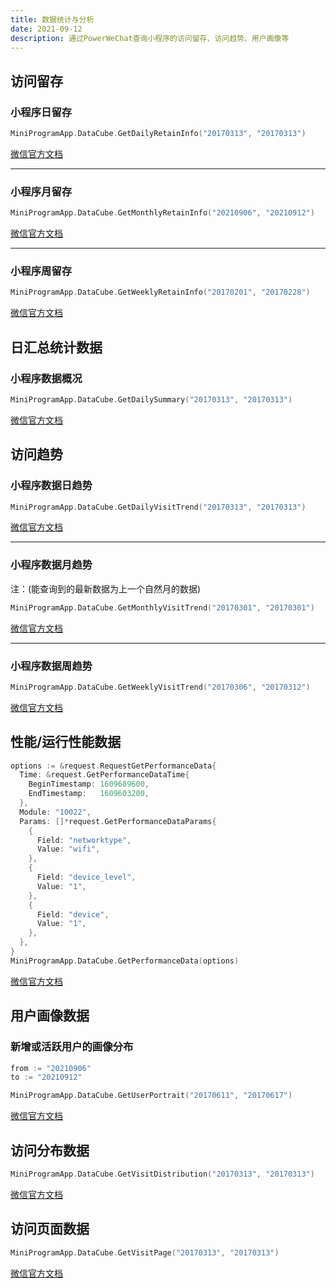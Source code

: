 ```yaml
---
title: 数据统计与分析
date: 2021-09-12
description: 通过PowerWeChat查询小程序的访问留存、访问趋势、用户画像等
---
```


## 访问留存

### 小程序日留存

```go
MiniProgramApp.DataCube.GetDailyRetainInfo("20170313", "20170313")
```

[微信官方文档](https://developers.weixin.qq.com/miniprogram/dev/api-backend/open-api/data-analysis/visit-retain/analysis.getDailyRetain.html)

---

### 小程序月留存

```go
MiniProgramApp.DataCube.GetMonthlyRetainInfo("20210906", "20210912")
```

[微信官方文档](https://developers.weixin.qq.com/miniprogram/dev/api-backend/open-api/data-analysis/visit-retain/analysis.getMonthlyRetain.html)

---

### 小程序周留存

```go
MiniProgramApp.DataCube.GetWeeklyRetainInfo("20170201", "20170228")
```

[微信官方文档](https://developers.weixin.qq.com/miniprogram/dev/api-backend/open-api/data-analysis/visit-retain/analysis.getWeeklyRetain.html)

## 日汇总统计数据

### 小程序数据概况

```go
MiniProgramApp.DataCube.GetDailySummary("20170313", "20170313")
```

[微信官方文档](https://developers.weixin.qq.com/miniprogram/dev/api-backend/open-api/data-analysis/analysis.getDailySummary.html)

## 访问趋势

### 小程序数据日趋势

```go
MiniProgramApp.DataCube.GetDailyVisitTrend("20170313", "20170313")
```

[微信官方文档](https://developers.weixin.qq.com/miniprogram/dev/api-backend/open-api/data-analysis/visit-trend/analysis.getDailyVisitTrend.html)

---

### 小程序数据月趋势

注：(能查询到的最新数据为上一个自然月的数据)

```go
MiniProgramApp.DataCube.GetMonthlyVisitTrend("20170301", "20170301")
```

[微信官方文档](https://developers.weixin.qq.com/miniprogram/dev/api-backend/open-api/data-analysis/visit-trend/analysis.getMonthlyVisitTrend.html)

---

### 小程序数据周趋势

```go
MiniProgramApp.DataCube.GetWeeklyVisitTrend("20170306", "20170312")
```

[微信官方文档](https://developers.weixin.qq.com/miniprogram/dev/api-backend/open-api/data-analysis/visit-trend/analysis.getWeeklyVisitTrend.html)

## 性能/运行性能数据

```go
options := &request.RequestGetPerformanceData{
  Time: &request.GetPerformanceDataTime{
    BeginTimestamp: 1609689600,
    EndTimestamp:   1609603200,
  },
  Module: "10022",
  Params: []*request.GetPerformanceDataParams{
    {
      Field: "networktype",
      Value: "wifi",
    },
    {
      Field: "device_level",
      Value: "1",
    },
    {
      Field: "device",
      Value: "1",
    },
  },
}
MiniProgramApp.DataCube.GetPerformanceData(options)
```

[微信官方文档](https://developers.weixin.qq.com/miniprogram/dev/api-backend/open-api/data-analysis/analysis.getPerformanceData.html)

## 用户画像数据

### 新增或活跃用户的画像分布

```go
from := "20210906"
to := "20210912"

MiniProgramApp.DataCube.GetUserPortrait("20170611", "20170617")
```

[微信官方文档](https://developers.weixin.qq.com/miniprogram/dev/api-backend/open-api/data-analysis/analysis.getUserPortrait.html)

## 访问分布数据

```go
MiniProgramApp.DataCube.GetVisitDistribution("20170313", "20170313")
```

[微信官方文档](https://developers.weixin.qq.com/miniprogram/dev/api-backend/open-api/data-analysis/analysis.getVisitDistribution.html)

## 访问页面数据

```go
MiniProgramApp.DataCube.GetVisitPage("20170313", "20170313")
```

[微信官方文档](https://developers.weixin.qq.com/miniprogram/dev/api-backend/open-api/data-analysis/analysis.getUserPortrait.html)
